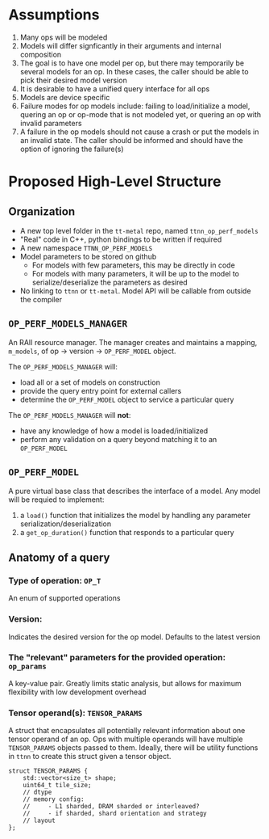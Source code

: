 # Assumptions
1. Many ops will be modeled
2. Models will differ signficantly in their arguments and internal composition
3. The goal is to have one model per op, but there may temporarily be several models for an op. In these cases, the caller should be able to pick their desired model version
4. It is desirable to have a unified query interface for all ops
5. Models are device specific
6. Failure modes for op models include: failing to load/initialize a model, quering an op or op-mode that is not modeled yet, or quering an op with invalid parameters
7. A failure in the op models should not cause a crash or put the models in an invalid state. The caller should be informed and should have the option of ignoring the failure(s)


# Proposed High-Level Structure
## Organization
- A new top level folder in the `tt-metal` repo, named `ttnn_op_perf_models`
- "Real" code in C++, python bindings to be written if required
- A new namespace `TTNN_OP_PERF_MODELS`
- Model parameters to be stored on github
  - For models with few parameters, this may be directly in code
  - For models with many parameters, it will be up to the model to serialize/deserialize the parameters as desired
- No linking to `ttnn` or `tt-metal`. Model API will be callable from outside the compiler

## `OP_PERF_MODELS_MANAGER`
An RAII resource manager. The manager creates and maintains a mapping, `m_models`, of op -> version -> `OP_PERF_MODEL` object.

The `OP_PERF_MODELS_MANAGER` will:
- load all or a set of models on construction
- provide the query entry point for external callers
- determine the `OP_PERF_MODEL` object to service a particular query

The `OP_PERF_MODELS_MANAGER` will **not**:
- have any knowledge of how a model is loaded/initialized
- perform any validation on a query beyond matching it to an `OP_PERF_MODEL`

## `OP_PERF_MODEL`
A pure virtual base class that describes the interface of a model. Any model will be requied to implement:
1. a `load()` function that initializes the model by handling any parameter serialization/deserialization
2. a `get_op_duration()` function that responds to a particular query


## Anatomy of a query
### Type of operation: `OP_T`
An enum of supported operations

### Version:
Indicates the desired version for the op model. Defaults to the latest version

### The "relevant" parameters for the provided operation: `op_params`
A key-value pair. Greatly limits static analysis, but allows for maximum flexibility with low development overhead

### Tensor operand(s): `TENSOR_PARAMS`
A struct that encapsulates all potentially relevant information about one tensor operand of an op. Ops with multiple operands will have multiple `TENSOR_PARAMS` objects passed to them. Ideally, there will be utility functions in `ttnn` to create this struct given a tensor object.

```
struct TENSOR_PARAMS {
    std::vector<size_t> shape;
    uint64_t tile_size;
    // dtype
    // memory config:
    //     - L1 sharded, DRAM sharded or interleaved?
    //     - if sharded, shard orientation and strategy
    // layout
};
```
